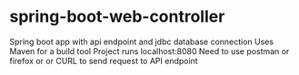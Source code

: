 # spring-boot-web-controller
Spring boot app with api endpoint and jdbc database connection
Uses Maven for a  build tool
Project runs localhost:8080
Need to use postman or firefox or or CURL to send request to API endpoint
